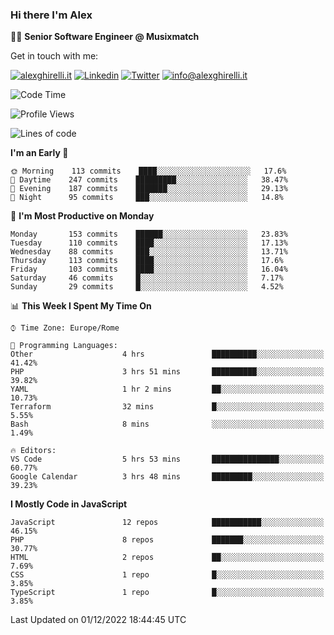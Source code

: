### Hi there I'm Alex

👨‍💻 __Senior Software Engineer @ Musixmatch__

Get in touch with me:

[![alexghirelli.it](https://img.shields.io/static/v1?label=alexghirelli.it&message=%20&color=red&logo=&style=flat-square&logoColor=white)](https://www.alexghirelli.it/)
[![Linkedin](https://img.shields.io/static/v1?label=Linkedin&message=%20&color=blue&logo=Linkedin&style=flat-square&logoColor=white)](https://linkedin.com/in/alexghirelli)
[![Twitter](https://img.shields.io/static/v1?label=Twitter&message=%20&color=blue&logo=Twitter&style=flat-square&logoColor=white)](https://twitter.com/alexGhirelli)
[![info@alexghirelli.it](https://img.shields.io/static/v1?label=info@alexghirelli.it&message=%20&color=red&logo=gmail&style=flat-square&logoColor=white)](mailto:info@alexghirelli.it)

<!--START_SECTION:waka-->
![Code Time](http://img.shields.io/badge/Code%20Time-7%2C137%20hrs%202%20mins-blue)

![Profile Views](http://img.shields.io/badge/Profile%20Views-0-blue)

![Lines of code](https://img.shields.io/badge/From%20Hello%20World%20I%27ve%20Written-790%20Thousand%20lines%20of%20code-blue)

**I'm an Early 🐤** 

```text
🌞 Morning    113 commits    ████░░░░░░░░░░░░░░░░░░░░░   17.6% 
🌆 Daytime    247 commits    █████████░░░░░░░░░░░░░░░░   38.47% 
🌃 Evening    187 commits    ███████░░░░░░░░░░░░░░░░░░   29.13% 
🌙 Night      95 commits     ███░░░░░░░░░░░░░░░░░░░░░░   14.8%

```
📅 **I'm Most Productive on Monday** 

```text
Monday       153 commits    ██████░░░░░░░░░░░░░░░░░░░   23.83% 
Tuesday      110 commits    ████░░░░░░░░░░░░░░░░░░░░░   17.13% 
Wednesday    88 commits     ███░░░░░░░░░░░░░░░░░░░░░░   13.71% 
Thursday     113 commits    ████░░░░░░░░░░░░░░░░░░░░░   17.6% 
Friday       103 commits    ████░░░░░░░░░░░░░░░░░░░░░   16.04% 
Saturday     46 commits     █░░░░░░░░░░░░░░░░░░░░░░░░   7.17% 
Sunday       29 commits     █░░░░░░░░░░░░░░░░░░░░░░░░   4.52%

```


📊 **This Week I Spent My Time On** 

```text
⌚︎ Time Zone: Europe/Rome

💬 Programming Languages: 
Other                    4 hrs               ██████████░░░░░░░░░░░░░░░   41.42% 
PHP                      3 hrs 51 mins       ██████████░░░░░░░░░░░░░░░   39.82% 
YAML                     1 hr 2 mins         ██░░░░░░░░░░░░░░░░░░░░░░░   10.73% 
Terraform                32 mins             █░░░░░░░░░░░░░░░░░░░░░░░░   5.55% 
Bash                     8 mins              ░░░░░░░░░░░░░░░░░░░░░░░░░   1.49%

🔥 Editors: 
VS Code                  5 hrs 53 mins       ███████████████░░░░░░░░░░   60.77% 
Google Calendar          3 hrs 48 mins       █████████░░░░░░░░░░░░░░░░   39.23%

```

**I Mostly Code in JavaScript** 

```text
JavaScript               12 repos            ███████████░░░░░░░░░░░░░░   46.15% 
PHP                      8 repos             ███████░░░░░░░░░░░░░░░░░░   30.77% 
HTML                     2 repos             ██░░░░░░░░░░░░░░░░░░░░░░░   7.69% 
CSS                      1 repo              █░░░░░░░░░░░░░░░░░░░░░░░░   3.85% 
TypeScript               1 repo              █░░░░░░░░░░░░░░░░░░░░░░░░   3.85%

```



 Last Updated on 01/12/2022 18:44:45 UTC
<!--END_SECTION:waka-->
